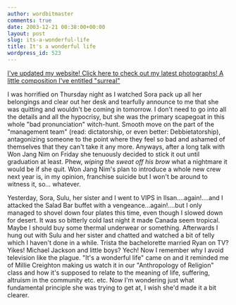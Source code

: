 ```yaml
---
author: wordbitmaster
comments: true
date: 2003-12-21 00:38:00+00:00
layout: post
slug: its-a-wonderful-life
title: It's a wonderful life
wordpress_id: 523
---
```


[I've updated my website! Click here to check out my latest photographs!  A little composition I've entitled "surreal"](http://www.geocities.com/antoinehenrigiraud/photo8.html)


I was horrified on Thursday night as I watched Sora pack up all her belongings and clear out her desk and tearfully announce to me that she was quitting and wouldn't be coming in tomorrow. I don't need to go into all the details and all the hypocrisy, but she was the primary scapegoat in this whole "bad pronunciation" witch-hunt. Smooth move on the part of the "management team" (read: dictatorship, or even better: Debbietatorship), antagonizing someone to the point where they feel so bad and ashamed of themselves that they can't take it any more. Anyways, after a long talk with Won Jang Nim on Friday she tenuously decided to stick it out until graduation at least. Phew, *wiping the sweat off his brow* what a nightmare it would be if she quit. Won Jang Nim's plan to introduce a whole new crew next year is, in my opinion, franchise suicide but I won't be around to witness it, so... whatever. 

Yesterday, Sora, Sulu, her sister and I went to VIPS in Ilsan....again!....and I attacked the Salad Bar buffet with a vengeance...again!....but I only managed to shovel down four plates this time, even though I slowed down for desert. It was so bitterly cold last night it made Canada seem tropical. Maybe I should buy some thermal underwear or something. Afterwards I hung out with Sulu and her sister and chatted and watched a bit of telly which I haven't done in a while. Trista the bachelorette married Ryan on TV? Yikes! Michael Jackson and little boys? Yech! Now I remember why I avoid television like the plague. "It's a wonderful life" came on and it reminded me of Millie Creighton making us watch it in our "Anthropology of Religion" class and how it's supposed to relate to the meaning of life, suffering, altruism in the community etc. etc. Now I'm wondering just what fundamental principle she was trying to get at, I wish she'd made it a bit clearer.
